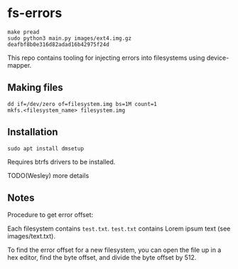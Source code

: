 # fs-errors

~~~
make pread
sudo python3 main.py images/ext4.img.gz deafbf8b0e316d82adad16b42975f24d
~~~

This repo contains tooling for injecting errors into filesystems using device-mapper.

## Making files

~~~
dd if=/dev/zero of=filesystem.img bs=1M count=1
mkfs.<filesystem_name> filesystem.img
~~~

## Installation

~~~
sudo apt install dmsetup
~~~

Requires btrfs drivers to be installed.

TODO(Wesley) more details

## Notes

Procedure to get error offset:

Each filesystem contains `test.txt`. `test.txt` contains Lorem ipsum text (see images/text.txt).

To find the error offset for a new filesystem, you can open the file up in a hex editor, find the byte offset, and divide the byte offset by 512.
